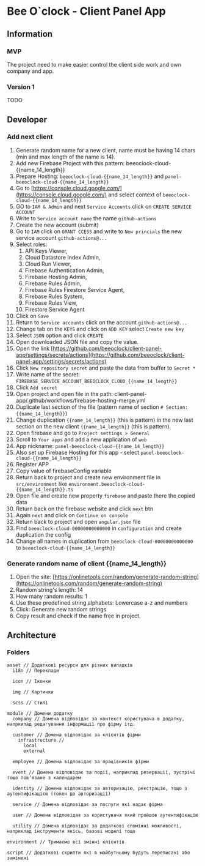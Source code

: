 # Bee O`clock - Client Panel App

## Information

### MVP
The project need to make easier control the client side work and own company and app.

### Version 1
TODO

## Developer

### Add next client
1. Generate random name for a new client, name must be having 14 chars (min and max length of the name is 14).
2. Add new Firebase Project with this pattern: beeoclock-cloud-{{name_14_length}}
3. Prepare Hosting: `beeoclock-cloud-{{name_14_length}}` and `panel-beeoclock-cloud-{{name_14_length}}`
4. Go to [https://console.cloud.google.com/](https://console.cloud.google.com/) and select context of `beeoclock-cloud-{{name_14_length}}`
5. GO to `IAM & Admin` and next `Service Accounts` click on `CREATE SERVICE ACCOUNT`
6. Write to `Service account name` the name `github-actions`
7. Create the new account (submit)
8. Go to `IAM` click on `GRANT CCESS` and write to `New princials` the new service account `github-actions@...`
9. Select roles:
   1. API Keys Viewer,
   2. Cloud Datastore Index Admin,
   3. Cloud Run Viewer,
   4. Firebase Authentication Admin,
   5. Firebase Hosting Admin,
   6. Firebase Rules Admin,
   7. Firebase Rules Firestore Service Agent,
   8. Firebase Rules System,
   9. Firebase Rules View,
   10. Firestore Service Agent
10. Click on `Save`
11. Return to `Service accounts` click on the account `github-actions@...`
12. Change tab on the `KEYS` and click on `ADD KEY` select `Create new key`
13. Select `JSON` option and click `CREATE`
14. Open downloaded JSON file and copy the value.
15. Open the link [https://github.com/beeoclock/client-panel-app/settings/secrets/actions](https://github.com/beeoclock/client-panel-app/settings/secrets/actions)
16. Click `New repository secret` and paste the data from buffer to `Secret *`
17. Write name of the secret: `FIREBASE_SERVICE_ACCOUNT_BEEOCLOCK_CLOUD_{{name_14_length}}`
18. Click `Add secret`
19. Open project and open file in the path: client-panel-app/.github/workflows/firebase-hosting-merge.yml
20. Duplicate last section of the file (pattern name of section `# Section: {{name_14_length}}`)
21. Change duplication `{{name_14_length}}` (this is pattern) in the new last section on the new client `{{name_14_length}}` (this is pattern).
22. Open firebase and go to `Project settings > General`
23. Scroll to `Your apps` and add a new application of `web`
24. App nickname: `panel-beeoclock-cloud-{{name_14_length}}`
25. Also set up Firebase Hosting for this app - select `panel-beeoclock-cloud-{{name_14_length}}`
26. Register APP
27. Copy value of firebaseConfig variable
28. Return back to project and create new environment file in `src/environment` like `environment.beeoclock-cloud-{{name_14_length}}.ts`
29. Open file and create new property `firebase` and paste there the copied data
30. Return back on the firebase website and click `next` btn
31. Again `next` and click on `Continue on console`
32. Return back to project and open `angular.json` file
33. Find `beeoclock-cloud-00000000000000` in `configuration` and create duplication the config
34. Change all names in duplication from `beeoclock-cloud-00000000000000` to `beeoclock-cloud-{{name_14_length}}`

### Generate random name of client {{name_14_length}}
1. Open the site: [https://onlinetools.com/random/generate-random-string](https://onlinetools.com/random/generate-random-string)
2. Random string's length: 14
3. How many random results: 1
4. Use these predefined string alphabets: Lowercase a-z and numbers
5. Click: Generate new random strings
6. Copy result and check if the name free in project.


## Architecture

### Folders
```
asset // Додаткові ресурси для різних випадків
  i18n // Переклади
  
  icon // Іконки
  
  img // Картинки
  
  scss // Стилі

module // Домени додатку
  company // Домена відповідає за контекст користувача в додатку, напркилад редагування інформації про фірму ітд.
  
  customer // Домена відповідає за клієнтів фірми
    infrastructure //
      local
      external
  
  employee // Домена відповідає за працівників фірми
  
  event // Домена відповідає за події, наприклад резервації, зустрічі тощо повʼязане з календарем
  
  identity // Домена відповідає за авторизацію, реєстрацію, тощо з аутентифікацією (токен до авторизації)
  
  service // Домена відповідає за послуги які надає фірма
  
  user // Домена відповідає за користувача який пройшов аутентифікацію
  
  utility // Домена відповідає за додаткові споміжні можливості, наприклад інструменти якісь, базові моделі тощо
  
environment // Тримаємо всі змінні клієнтів

script // Додаткові скрипти які в майбутньому будуть переписані або замінені
```
